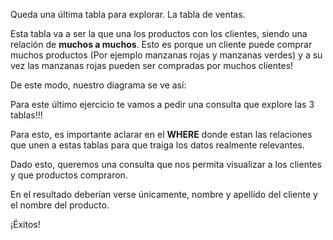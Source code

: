 Queda una última tabla para explorar. La tabla de ventas.

Esta tabla va a ser la que una los productos con los clientes, siendo una relación de **muchos a muchos**. Esto es porque un cliente puede comprar muchos productos (Por ejemplo manzanas rojas y manzanas verdes) y a su vez las manzanas rojas pueden ser compradas por muchos clientes!

De este modo, nuestro diagrama se ve así:

<div
  class='mu-erd'
  data-entities='{
    "clientes": {
      "id": {
        "type": "Integer",
        "pk": true
      },
      "nombre": {
        "type": "Text"
      },
      "apellido" : {
        "type": "Text"
      }
    },
    "ventas": {
      "id": {
        "type": "Integer",
        "pk": true
      },
      "id_cliente" : {
        "type": "Integer",
        "fk": {
          "to": { "entity": "clientes", "column": "id" },
          "type": "many_to_one"
        }
      },
      "id_producto" : {
        "type": "Integer",
        "fk": {
          "to": { "entity": "productos", "column": "id" },
          "type": "many_to_one"
        }
      }
    },
    "productos": {
      "id": {
        "type": "Integer",
        "pk": true
      },
      "nombre": {
        "type": "Text"
      },
      "modelo": {
        "type": "Text"
      },
      "descripcion": {
        "type": "Text"
      },
      "precio": {
        "type": "Real"
      },
      "puntuacion": {
        "type": "Real"
      },
      "id_categoria" : {
        "type": "Integer",
        "fk": {
          "to": { "entity": "producto", "column": "id" },
          "type": "many_to_one"
        }
      },
      "id_marca" : {
        "type": "Integer",
        "fk": {
          "to": { "entity": "producto", "column": "id" },
          "type": "many_to_one"
        }
      }
    }
  }'>
</div>

Para este último ejercicio te vamos a pedir una consulta que explore las 3 tablas!!!

Para esto, es importante aclarar en el **WHERE** donde estan las relaciones que unen a estas tablas para que traiga los datos realmente relevantes.

Dado esto, queremos una consulta que nos permita visualizar a los clientes y que productos compraron.

En el resultado deberían verse únicamente, nombre y apellido del cliente y el nombre del producto.

¡Éxitos!